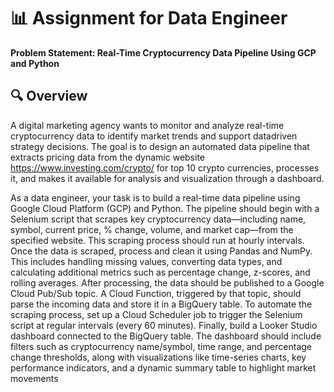 # 📊 Assignment for Data Engineer

**Problem Statement: Real-Time Cryptocurrency Data Pipeline Using GCP and Python**

## 🔍 Overview
A digital marketing agency wants to monitor and analyze real-time cryptocurrency data to identify market trends and support datadriven strategy decisions. The goal is to design an automated data pipeline that extracts pricing data from the dynamic website https://www.investing.com/crypto/ for top 10 crypto currencies, processes it, and makes it available for analysis and visualization through a dashboard.

As a data engineer, your task is to build a real-time data pipeline using Google Cloud Platform (GCP) and Python. The pipeline should
begin with a Selenium script that scrapes key cryptocurrency data—including name, symbol, current price, % change, volume, and
market cap—from the specified website. This scraping process should run at hourly intervals.
Once the data is scraped, process and clean it using Pandas and NumPy. This includes handling missing values, converting data types,
and calculating additional metrics such as percentage change, z-scores, and rolling averages.
After processing, the data should be published to a Google Cloud Pub/Sub topic. A Cloud Function, triggered by that topic, should
parse the incoming data and store it in a BigQuery table. To automate the scraping process, set up a Cloud Scheduler job to trigger
the Selenium script at regular intervals (every 60 minutes).
Finally, build a Looker Studio dashboard connected to the BigQuery table. The dashboard should include filters such as
cryptocurrency name/symbol, time range, and percentage change thresholds, along with visualizations like time-series charts, key
performance indicators, and a dynamic summary table to highlight market movements
